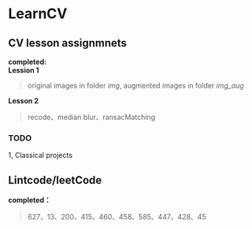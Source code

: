 # LearnCV
## CV lesson assignmnets
  **completed:**  
  **Lession 1**
  > original images in folder *img*, augmented images in folder *img_aug*  
    
  **Lesson 2**  
  > recode、median blur、ransacMatching
  ### TODO
  1, Classical projects

## Lintcode/leetCode
  **completed：**  
> 627、13、200、415、460、458、585、447、428、45
  
